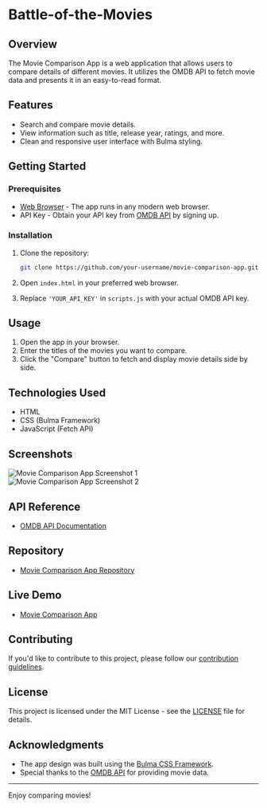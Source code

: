 # Battle-of-the-Movies

## Overview

The Movie Comparison App is a web application that allows users to compare details of different movies. It utilizes the OMDB API to fetch movie data and presents it in an easy-to-read format.

## Features

- Search and compare movie details.
- View information such as title, release year, ratings, and more.
- Clean and responsive user interface with Bulma styling.

## Getting Started

### Prerequisites

- [Web Browser](https://www.google.com/chrome/) - The app runs in any modern web browser.
- API Key - Obtain your API key from [OMDB API](https://www.omdbapi.com/) by signing up.

### Installation

1. Clone the repository:

    ```bash
    git clone https://github.com/your-username/movie-comparison-app.git
    ```

2. Open `index.html` in your preferred web browser.

3. Replace `'YOUR_API_KEY'` in `scripts.js` with your actual OMDB API key.

## Usage

1. Open the app in your browser.
2. Enter the titles of the movies you want to compare.
3. Click the "Compare" button to fetch and display movie details side by side.

## Technologies Used

- HTML
- CSS (Bulma Framework)
- JavaScript (Fetch API)

## Screenshots

![Movie Comparison App Screenshot 1](screenshots/screenshot1.png)
![Movie Comparison App Screenshot 2](screenshots/screenshot2.png)

## API Reference

- [OMDB API Documentation](https://www.omdbapi.com/)

## Repository

- [Movie Comparison App Repository](https://github.com/your-username/movie-comparison-app)

## Live Demo

- [Movie Comparison App](https://your-username.github.io/movie-comparison-app/)

## Contributing

If you'd like to contribute to this project, please follow our [contribution guidelines](CONTRIBUTING.md).

## License

This project is licensed under the MIT License - see the [LICENSE](LICENSE) file for details.

## Acknowledgments

- The app design was built using the [Bulma CSS Framework](https://bulma.io/).
- Special thanks to the [OMDB API](https://www.omdbapi.com/) for providing movie data.

---

Enjoy comparing movies!

